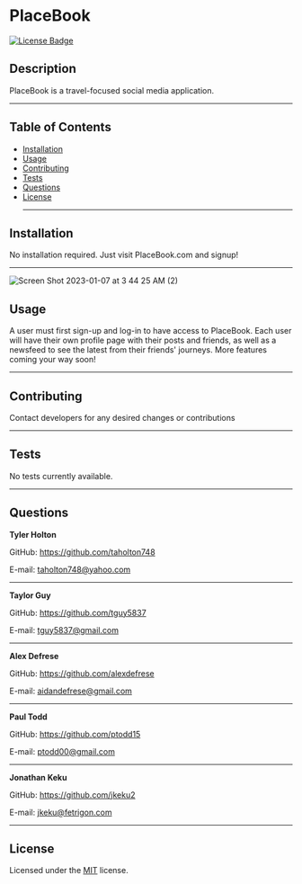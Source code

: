 # PlaceBook
  [![License Badge](https://img.shields.io/badge/license-MIT-blue)](https://choosealicense.com/licenses/mit/)
  ## Description
  PlaceBook is a travel-focused social media application. <hr>
  
  ## Table of Contents
  * [Installation](#installation)
  * [Usage](#usage)
  * [Contributing](#contributing)
  * [Tests](#tests)
  * [Questions](#questions) 
  * [License](#license) <hr>
  

  ## Installation
  No installation required. Just visit PlaceBook.com and signup! <hr>

  ![Screen Shot 2023-01-07 at 3 44 25 AM (2)](https://user-images.githubusercontent.com/107539009/211146391-5dc67e02-eb60-4b0f-aa6c-a2e759fe19d4.png)

  ## Usage
  A user must first sign-up and log-in to have access to PlaceBook. Each user will have their own profile page with their posts and friends, as well as a newsfeed to see the latest from their friends' journeys. More features coming your way soon! <hr>

  ## Contributing
  Contact developers for any desired changes or contributions <hr>

  ## Tests
  No tests currently available. <hr>

  ## Questions
  <strong>Tyler Holton</strong>

  GitHub: https://github.com/taholton748
  
  E-mail: taholton748@yahoo.com <hr>
  <strong>Taylor Guy</strong>

  GitHub: https://github.com/tguy5837
  
  E-mail: tguy5837@gmail.com <hr>
  <strong>Alex Defrese</strong>

  GitHub: https://github.com/alexdefrese
  
  E-mail: aidandefrese@gmail.com <hr>
  <strong>Paul Todd</strong>

  GitHub: https://github.com/ptodd15
  
  E-mail: ptodd00@gmail.com <hr>
  <strong>Jonathan Keku</strong>

  GitHub: https://github.com/jkeku2
  
  E-mail: jkeku@fetrigon.com <hr>
  
  ## License
  Licensed under the [MIT](https://choosealicense.com/licenses/mit/) license.